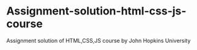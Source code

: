 # Assignment-solution-html-css-js-course
Assignment solution of HTML,CSS,JS course by John Hopkins University
